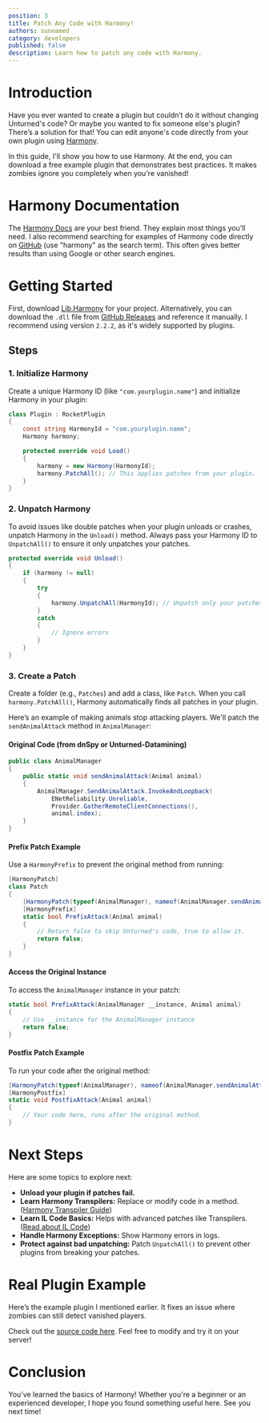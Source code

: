 ```yaml
---
position: 3
title: Patch Any Code with Harmony!
authors: sunnamed
category: developers
published: false
description: Learn how to patch any code with Harmony.
---
```


# Introduction

Have you ever wanted to create a plugin but couldn’t do it without changing Unturned's code? Or maybe you wanted to fix someone else's plugin? There’s a solution for that! You can edit anyone's code directly from your own plugin using [Harmony](https://github.com/pardeike/Harmony).

In this guide, I'll show you how to use Harmony. At the end, you can download a free example plugin that demonstrates best practices. It makes zombies ignore you completely when you're vanished!

# Harmony Documentation

The [Harmony Docs](https://harmony.pardeike.net/articles/intro.html) are your best friend. They explain most things you’ll need. I also recommend searching for examples of Harmony code directly on [GitHub](https://github.com/) (use "harmony" as the search term). This often gives better results than using Google or other search engines.

# Getting Started

First, download [Lib.Harmony](https://www.nuget.org/packages/Lib.Harmony) for your project. Alternatively, you can download the `.dll` file from [GitHub Releases](https://github.com/pardeike/Harmony/releases) and reference it manually. I recommend using version `2.2.2`, as it's widely supported by plugins.

## Steps

### 1. Initialize Harmony

Create a unique Harmony ID (like `"com.yourplugin.name"`) and initialize Harmony in your plugin:

```csharp
class Plugin : RocketPlugin
{
    const string HarmonyId = "com.yourplugin.name";
    Harmony harmony;

    protected override void Load()
    {
        harmony = new Harmony(HarmonyId);
        harmony.PatchAll(); // This applies patches from your plugin.
    }
}
```

### 2. Unpatch Harmony

To avoid issues like double patches when your plugin unloads or crashes, unpatch Harmony in the `Unload()` method. Always pass your Harmony ID to `UnpatchAll()` to ensure it only unpatches your patches.

```csharp
protected override void Unload()
{
    if (harmony != null)
    {
        try
        {
            harmony.UnpatchAll(HarmonyId); // Unpatch only your patches.
        }
        catch
        {
            // Ignore errors
        }
    }
}
```

### 3. Create a Patch

Create a folder (e.g., `Patches`) and add a class, like `Patch`. When you call `harmony.PatchAll()`, Harmony automatically finds all patches in your plugin.

Here’s an example of making animals stop attacking players. We'll patch the `sendAnimalAttack` method in `AnimalManager`:

#### Original Code (from dnSpy or Unturned-Datamining)

```csharp
public class AnimalManager
{
    public static void sendAnimalAttack(Animal animal)
    {
        AnimalManager.SendAnimalAttack.InvokeAndLoopback(
            ENetReliability.Unreliable, 
            Provider.GatherRemoteClientConnections(), 
            animal.index);
    }
}
```

#### Prefix Patch Example

Use a `HarmonyPrefix` to prevent the original method from running:

```csharp
[HarmonyPatch]
class Patch
{
    [HarmonyPatch(typeof(AnimalManager), nameof(AnimalManager.sendAnimalAttack))]
    [HarmonyPrefix]
    static bool PrefixAttack(Animal animal)
    {
        // Return false to skip Unturned's code, true to allow it.
        return false;
    }
}
```

#### Access the Original Instance

To access the `AnimalManager` instance in your patch:

```csharp
static bool PrefixAttack(AnimalManager __instance, Animal animal)
{
    // Use __instance for the AnimalManager instance
    return false;
}
```

#### Postfix Patch Example

To run your code after the original method:

```csharp
[HarmonyPatch(typeof(AnimalManager), nameof(AnimalManager.sendAnimalAttack))]
[HarmonyPostfix]
static void PostfixAttack(Animal animal)
{
    // Your code here, runs after the original method.
}
```

# Next Steps

Here are some topics to explore next:

- **Unload your plugin if patches fail.**  
- **Learn Harmony Transpilers:** Replace or modify code in a method. ([Harmony Transpiler Guide](https://harmony.pardeike.net/articles/patching-transpiler.html))  
- **Learn IL Code Basics:** Helps with advanced patches like Transpilers. ([Read about IL Code](https://en.wikipedia.org/wiki/Common_Intermediate_Language))  
- **Handle Harmony Exceptions:** Show Harmony errors in logs.  
- **Protect against bad unpatching:** Patch `UnpatchAll()` to prevent other plugins from breaking your patches.  

# Real Plugin Example

Here’s the example plugin I mentioned earlier. It fixes an issue where zombies can still detect vanished players. 

Check out the [source code here](https://github.com/sunnamed-Unturned/BetterVanish). Feel free to modify and try it on your server!

# Conclusion

You’ve learned the basics of Harmony! Whether you're a beginner or an experienced developer, I hope you found something useful here. See you next time!
